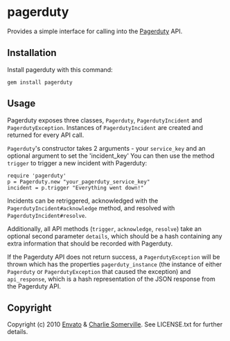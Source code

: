 pagerduty
=========

Provides a simple interface for calling into the [Pagerduty](http://pagerduty.com) API.

Installation
------------

Install pagerduty with this command:

    gem install pagerduty

Usage
-----

Pagerduty exposes three classes, `Pagerduty`, `PagerdutyIncident` and `PagerdutyException`. Instances of `PagerdutyIncident` are created and returned for every API call.

`Pagerduty`'s constructor takes 2 arguments - your `service_key` and an optional argument to set the 'incident_key' You can then use the method `trigger` to trigger a new incident with Pagerduty:

    require 'pagerduty'
    p = Pagerduty.new "your_pagerduty_service_key"
    incident = p.trigger "Everything went down!"

Incidents can be retriggered, acknowledged with the `PagerdutyIncident#acknowledge` method, and resolved with `PagerdutyIncident#resolve`.

Additionally, all API methods (`trigger`, `acknowledge`, `resolve`) take an optional second parameter `details`, which should be a hash containing any extra information that should be recorded with Pagerduty.

If the Pagerduty API does not return success, a `PagerdutyException` will be thrown which has the properties `pagerduty_instance` (the instance of either `Pagerduty` or `PagerdutyException` that caused the exception) and `api_response`, which is a hash representation of the JSON response from the Pagerduty API.

Copyright
---------

Copyright (c) 2010 [Envato](http://envato.com) & [Charlie Somerville](http://charliesomerville.com). See LICENSE.txt for further details.

